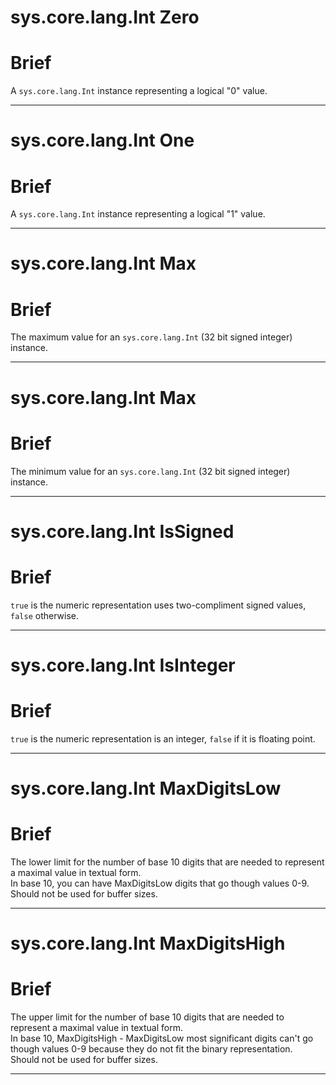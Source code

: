 sys.core.lang.Int Zero
=
# Brief

A `sys.core.lang.Int` instance representing a logical "0" value.
***

sys.core.lang.Int One
=
# Brief
A `sys.core.lang.Int` instance representing a logical "1" value.
***

sys.core.lang.Int Max
=
# Brief

The maximum value for an `sys.core.lang.Int` (32 bit signed integer) instance.
***

sys.core.lang.Int Max
=
# Brief
The minimum value for an `sys.core.lang.Int` (32 bit signed integer) instance.
***

sys.core.lang.Int IsSigned
=
# Brief
`true` is the numeric representation uses two-compliment signed values, `false` otherwise.
***

sys.core.lang.Int IsInteger
=
# Brief
`true` is the numeric representation is an integer, `false` if it is floating point.
***

sys.core.lang.Int MaxDigitsLow
=
# Brief
The lower limit for the number of base 10 digits that are needed to represent a maximal value in textual form.  
In base 10, you can have MaxDigitsLow digits that go though values 0-9.  
Should not be used for buffer sizes.

***

sys.core.lang.Int MaxDigitsHigh
=
# Brief
The upper limit for the number of base 10 digits that are needed to represent a maximal value in textual form.  
In base 10, MaxDigitsHigh - MaxDigitsLow most significant digits can't go though values 0-9 because they do not fit the binary representation.  
Should not be used for buffer sizes.
***
